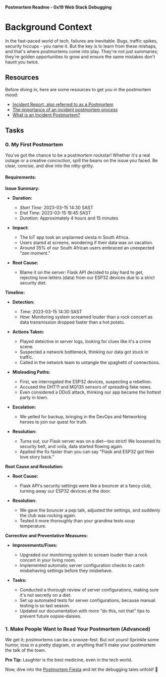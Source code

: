 **Postmortem Readme - 0x19 Web Stack Debugging**

# Background Context

In the fast-paced world of tech, failures are inevitable. Bugs, traffic spikes, security hiccups - you name it. 
But the key is to learn from these mishaps, and that's where postmortems come into play. 
They're not just summaries; they're golden opportunities to grow and ensure the same mistakes don't haunt you twice.

## Resources

Before diving in, here are some resources to get you in the postmortem mood:

- [Incident Report, also referred to as a Postmortem](https://en.wikipedia.org/wiki/Post-mortem_(computing))
- [The importance of an incident postmortem process](https://blog.pagerduty.com/why-you-need-incident-postmortems/)
- [What is an Incident Postmortem?](https://www.blameless.com/blog/incident-postmortem)

## Tasks

### 0. **My First Postmortem**

You've got the chance to be a postmortem rockstar! Whether it's a real outage or a creative concoction, spill the beans on the issue you faced. Be clear, concise, and dive into the nitty-gritty.

#### Requirements:

**Issue Summary:**
- **Duration:**
  - *Start Time:* 2023-03-15 14:30 SAST
  - *End Time:* 2023-03-15 18:45 SAST
  - *Duration:* Approximately 4 hours and 15 minutes

- **Impact:**
  - The IoT app took an unplanned siesta in South Africa.
  - Users stared at screens, wondering if their data was on vacation.
  - Around 35% of our South African users embraced an unexpected "zen moment."

- **Root Cause:**
  - Blame it on the server: Flask API decided to play hard to get, rejecting love letters (data) from our ESP32 devices due to a strict security diet.

**Timeline:**
- **Detection:**
  - *Time:* 2023-03-15 14:30 SAST
  - *How:* Monitoring system screamed louder than a rock concert as data transmission dropped faster than a hot potato.

- **Actions Taken:**
  - Played detective in server logs, looking for clues like it's a crime scene.
  - Suspected a network bottleneck, thinking our data got stuck in traffic.
  - Called in the network team to untangle the spaghetti of connections.

- **Misleading Paths:**
  - First, we interrogated the ESP32 devices, suspecting a rebellion.
  - Accused the DHT11 and MQ135 sensors of spreading fake news.
  - Even considered a DDoS attack, thinking our app became the hottest party in town.

- **Escalation:**
  - We yelled for backup, bringing in the DevOps and Networking heroes to join our quest for truth.

- **Resolution:**
  - Turns out, our Flask server was on a diet—too strict! We loosened its security belt, and voila, data started flowing again.
  - Applied the fix faster than you can say "Flask and ESP32 got their love story back."

**Root Cause and Resolution:**
- **Root Cause:**
  - Flask API's security settings were like a bouncer at a fancy club, turning away our ESP32 devices at the door.

- **Resolution:**
  - We gave the bouncer a pep talk, adjusted the settings, and suddenly the club was rocking again.
  - Tested it more thoroughly than your grandma tests soup temperature.

**Corrective and Preventative Measures:**
- **Improvements/Fixes:**
  - Upgraded our monitoring system to scream louder than a rock concert in your living room.
  - Implemented automatic server configuration checks to catch misbehaving settings before they misbehave.

- **Tasks:**
  - Conducted a thorough review of server configurations, making sure it's not secretly on a diet.
  - Set up automated tests for server configurations, because manual testing is so last season.
  - Updated our documentation with more "do this, not that" tips to prevent future oopsie-daisies.

### 1. **Make People Want to Read Your Postmortem (Advanced)**
We get it; postmortems can be a snooze-fest. But not yours! Sprinkle some humor, toss in a pretty diagram, or anything 
that'll make your postmortem the talk of the town.

**Pro Tip:** Laughter is the best medicine, even in the tech world.

Now, dive into the [Postmortem Fiesta](https://docs.google.com/document/d/1eC3b1ftWi9JjyLEwb6s5N3TeCIJRgWp2/edit?usp=sharing) and let 
the debugging tales unfold! 🚀
